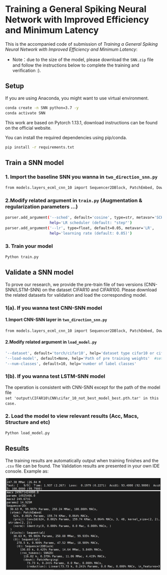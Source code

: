# Training a General Spiking Neural Network with Improved Efficiency and Minimum Latency
This is the accompanied code of submission of *Training a General Spiking Neural Network with Improved Efficiency and Minimum Latency*:
* Note：due to the size of the model, please download the ```SNN.zip``` file and follow the instructions below to complete the training and verification :).
## Setup
If you are using Anaconda, you might want to use virtual environment.
```bash
conda create -n SNN python=3.7 -y
conda activate SNN
```
This work are based on Pytorch 1.13.1, download instructions can be found on the official website.

You can install the required dependencies using pip/conda.
```bash
pip install -r requirements.txt
```
## Train a SNN model
### 1. Import the baseline SNN you wanna in ```two_direction_snn.py```
```bash
from models.layers_ecml_cnn_10 import Sequencer2DBlock, PatchEmbed, Downsample2D,SNN2D,PatchMerging
```
### 2.Modify related argument in ```train.py```  (Augmentation & regularization parameters ...)
```bash
parser.add_argument('--sched', default='cosine', type=str, metavar='SCHEDULER',
                    help='LR scheduler (default: "step"')
parser.add_argument('--lr', type=float, default=0.05, metavar='LR',
                    help='learning rate (default: 0.05)')
```
### 3. Train your model
```bash
Python train.py
```
## Validate a SNN model
To prove our research, we provide the pre-train file of two versions (CNN-SNN/LSTM-SNN) on the dataset CIFAR10 and CIFAR100.
Please download the related datasets for validation and load the corresponding model.
### 1(a). If you wanna test CNN-SNN model
#### 1.Import CNN-SNN layer in ```two_direction_snn.py```
```bash
from models.layers_ecml_cnn_10 import Sequencer2DBlock, PatchEmbed, Downsample2D,SNN2D,PatchMerging
```
#### 2.Modify related argument in ```load_model.py```
```bash
'--dataset', default='torch/cifar10', help='dataset type cifar10 or cifar100'
'--load-model', default=None, help='Path of pre training weights'  #set 'output\CIFAR10\CNN\model_best.pth.tar' for this case.
'--num-classes', default=10, help='number of label classes'
```
### 1(b). If you wanna test LSTM-SNN model
The operation is consistent with CNN-SNN except for the path of the model file  
```set 'output\CIFAR10\CNN\cifar_10_not_best_model_best.pth.tar' in this case.```
### 2. Load the model to view relevant results (Acc, Macs, Structure and etc)
```bash
Python load_model.py
```
## Results
The training results are automatically output when training finishes and the ```.csv``` file can be found.
The Validation results are presented in your own IDE console.
Example as:

<img src="properties/figure/ACC.png" title="Validation accuracy" width=500>
<img src="properties/figure/MAC.png" title="Validation accuracy" width=500>
